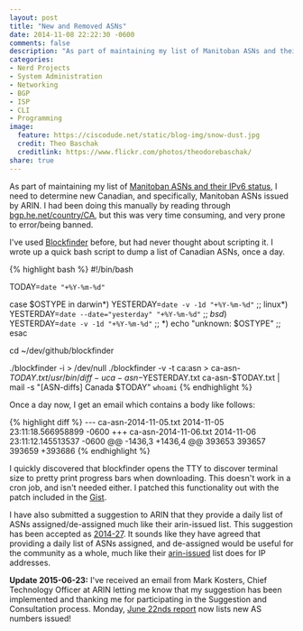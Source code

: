 ```yaml
---
layout: post
title: "New and Removed ASNs"
date: 2014-11-08 22:22:30 -0600
comments: false
description: "As part of maintaining my list of Manitoban ASNs and their IPv6 status, I need to determine new Canadian, and specifically, Manitoban ASNs issued by ARIN. I had been doing this manually by reading through bgp.he.net/country/CA, but this was very time consuming, and very prone to error/being banned."
categories: 
- Nerd Projects
- System Administration
- Networking
- BGP
- ISP
- CLI
- Programming
image:
  feature: https://ciscodude.net/static/blog-img/snow-dust.jpg
  credit: Theo Baschak
  creditlink: https://www.flickr.com/photos/theodorebaschak/
share: true
---
```

As part of maintaining my list of [Manitoban ASNs and their IPv6 status](/bgp/mb/), I need to determine new Canadian, and specifically, Manitoban ASNs issued by ARIN. I had been doing this manually by reading through [bgp.he.net/country/CA](http://bgp.he.net/country/CA), but this was very time consuming, and very prone to error/being banned.

I've used [Blockfinder](https://github.com/ioerror/blockfinder/) before, but had never thought about scripting it. I wrote up a quick bash script to dump a list of Canadian ASNs, once a day.

{% highlight bash %}
#!/bin/bash

TODAY=`date "+%Y-%m-%d"`

case $OSTYPE in
  darwin*)  YESTERDAY=`date -v -1d "+%Y-%m-%d"` ;;
  linux*)   YESTERDAY=`date --date="yesterday" "+%Y-%m-%d"` ;;
  *bsd*)    YESTERDAY=`date -v -1d "+%Y-%m-%d"` ;;
  *)        echo "unknown: $OSTYPE" ;;
esac

cd ~/dev/github/blockfinder

./blockfinder -i > /dev/null
./blockfinder -v -t ca:asn > ca-asn-$TODAY.txt
/usr/bin/diff -u ca-asn-$YESTERDAY.txt ca-asn-$TODAY.txt |\
mail -s "[ASN-diffs] Canada $TODAY" `whoami`
{% endhighlight %}

Once a day now, I get an email which contains a body like follows:

{% highlight diff %}
--- ca-asn-2014-11-05.txt	2014-11-05 23:11:18.566958899 -0600
+++ ca-asn-2014-11-06.txt	2014-11-06 23:11:12.145513537 -0600
@@ -1436,3 +1436,4 @@
393653
393657
393659
+393686
{% endhighlight %}

I quickly discovered that blockfinder opens the TTY to discover terminal size to pretty print progress bars when downloading. This doesn't work in a cron job, and isn't needed either. I patched this functionality out with the patch included in the [Gist](https://gist.github.com/tbaschak/2c99aca271ae872c4a73).

I have also submitted a suggestion to ARIN that they provide a daily list of ASNs assigned/de-assigned much like their arin-issued list. This suggestion has been accepted as [2014-27](https://www.arin.net/participate/acsp/suggestions/2014-27.html). It sounds like they have agreed that providing a daily list of ASNs assigned, and de-assigned would be useful for the community as a whole, much like their [arin-issued](http://lists.arin.net/pipermail/arin-issued/) list does for IP addresses.

**Update 2015-06-23:** I've received an email from Mark Kosters, Chief Technology Officer at ARIN letting me know that my suggestion has been implemented and thanking me for participating in the Suggestion and Consultation process. Monday, [June 22nds report](http://lists.arin.net/pipermail/arin-issued/2015-June/002384.html) now lists new AS numbers issued!
